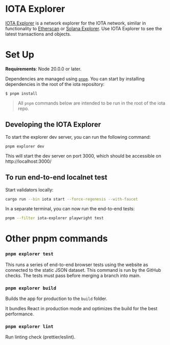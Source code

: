# IOTA Explorer

[IOTA Explorer](https://explorer.iota.org/) is a network explorer for the IOTA network, similar in functionality to [Etherscan](https://etherscan.io/) or [Solana Explorer](https://explorer.solana.com/). Use IOTA Explorer to see the latest transactions and objects.

# Set Up

**Requirements**: Node 20.0.0 or later.

Dependencies are managed using [`pnpm`](https://pnpm.io/). You can start by installing dependencies in the root of the iota repository:

```
$ pnpm install
```

> All `pnpm` commands below are intended to be run in the root of the iota repo.

## Developing the IOTA Explorer

To start the explorer dev server, you can run the following command:

```
pnpm explorer dev
```

This will start the dev server on port 3000, which should be accessible on http://localhost:3000/

## To run end-to-end localnet test

Start validators locally:

```bash
cargo run --bin iota start --force-regenesis --with-faucet
```

In a separate terminal, you can now run the end-to-end tests:

```bash
pnpm --filter iota-explorer playwright test
```

# Other pnpm commands

### `pnpm explorer test`

This runs a series of end-to-end browser tests using the website as connected to the static JSON dataset. This command is run by the GitHub checks. The tests must pass before merging a branch into main.

### `pnpm explorer build`

Builds the app for production to the `build` folder.

It bundles React in production mode and optimizes the build for the best performance.

### `pnpm explorer lint`

Run linting check (prettier/eslint).

